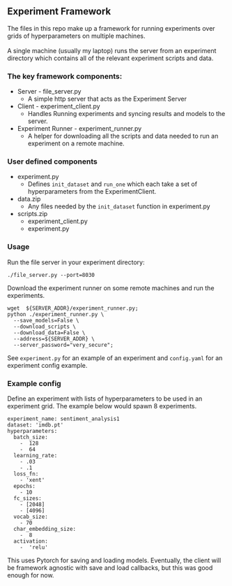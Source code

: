 ## Experiment Framework

The files in this repo make up a framework for running experiments over grids of hyperparameters on multiple machines.
<br><br>
A single machine (usually my laptop) runs the server from an experiment directory which contains all of the relevant experiment scripts and data.

### The key framework components:

* Server - file_server.py
  * A simple http server that acts as the Experiment Server
* Client - experiment_client.py
  * Handles Running experiments and syncing results and models to the server.
* Experiment Runner - experiment_runner.py
  * A helper for downloading all the scripts and data needed to run an experiment on a remote machine.

### User defined components

* experiment.py
  * Defines ```init_dataset``` and ```run_one``` which each take a set of hyperparameters from the ExperimentClient.
* data.zip
  * Any files needed by the ```init_dataset``` function in experiment.py
* scripts.zip
  * experiment_client.py
  * experiment.py


### Usage
Run the file server in your experiment directory:

```
./file_server.py --port=8030
```

Download the experiment runner on some remote machines and run the experiments.
```
wget  ${SERVER_ADDR}/experiment_runner.py;
python ./experiment_runner.py \
  --save_models=False \
  --download_scripts \
  --download_data=False \
  --address=${SERVER_ADDR} \
  --server_password="very_secure";
```

See ```experiment.py``` for an example of an experiment and ```config.yaml``` for an experiment config example.

### Example config
Define an experiment with lists of hyperparameters to be used in an experiment grid. The example below would spawn 8 experiments.

```
experiment_name: sentiment_analysis1
dataset: 'imdb.pt'
hyperparameters:
  batch_size:
    -  128
    -  64
  learning_rate:
    - .03
    - .1
  loss_fn:
    - 'xent'
  epochs:
    - 10
  fc_sizes:
    - [2048]
    - [4096]
  vocab_size:
    - 70
  char_embedding_size:
    -  8
  activation:
    -  'relu'
```

This uses Pytorch for saving and loading models. Eventually, the client will be framework agnostic with save and load callbacks, but this was good enough for now.
